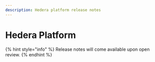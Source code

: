 ```yaml
---
description: Hedera platform release notes
---
```


# Hedera Platform

{% hint style="info" %}
Release notes will come available upon open review.
{% endhint %}


